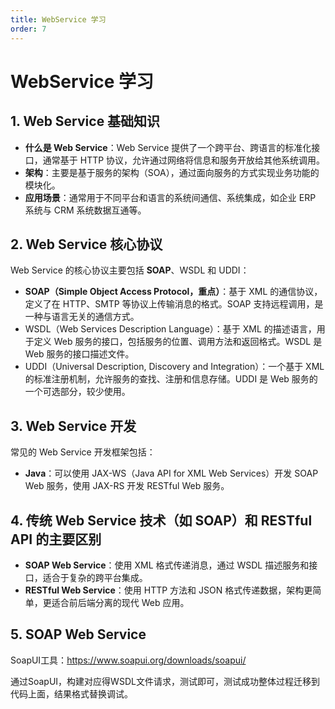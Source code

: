 ```yaml
---
title: WebService 学习
order: 7
---
```


# WebService 学习

## 1. Web Service 基础知识

- **什么是 Web Service**：Web Service 提供了一个跨平台、跨语言的标准化接口，通常基于 HTTP 协议，允许通过网络将信息和服务开放给其他系统调用。
- **架构**：主要是基于服务的架构（SOA），通过面向服务的方式实现业务功能的模块化。
- **应用场景**：通常用于不同平台和语言的系统间通信、系统集成，如企业 ERP 系统与 CRM 系统数据互通等。



## 2. Web Service 核心协议

Web Service 的核心协议主要包括 **SOAP**、WSDL 和 UDDI：

- **SOAP（Simple Object Access Protocol，重点）**：基于 XML 的通信协议，定义了在 HTTP、SMTP 等协议上传输消息的格式。SOAP 支持远程调用，是一种与语言无关的通信方式。
- WSDL（Web Services Description Language）：基于 XML 的描述语言，用于定义 Web 服务的接口，包括服务的位置、调用方法和返回格式。WSDL 是 Web 服务的接口描述文件。
- UDDI（Universal Description, Discovery and Integration）：一个基于 XML 的标准注册机制，允许服务的查找、注册和信息存储。UDDI 是 Web 服务的一个可选部分，较少使用。



## 3. Web Service 开发

常见的 Web Service 开发框架包括：

- **Java**：可以使用 JAX-WS（Java API for XML Web Services）开发 SOAP Web 服务，使用 JAX-RS 开发 RESTful Web 服务。



## 4. 传统 Web Service 技术（如 SOAP）和 RESTful API 的主要区别

- **SOAP Web Service**：使用 XML 格式传递消息，通过 WSDL 描述服务和接口，适合于复杂的跨平台集成。
- **RESTful Web Service**：使用 HTTP 方法和 JSON 格式传递数据，架构更简单，更适合前后端分离的现代 Web 应用。



## 5. SOAP Web Service 

SoapUI工具：https://www.soapui.org/downloads/soapui/

通过SoapUI，构建对应得WSDL文件请求，测试即可，测试成功整体过程迁移到代码上面，结果格式替换调试。

